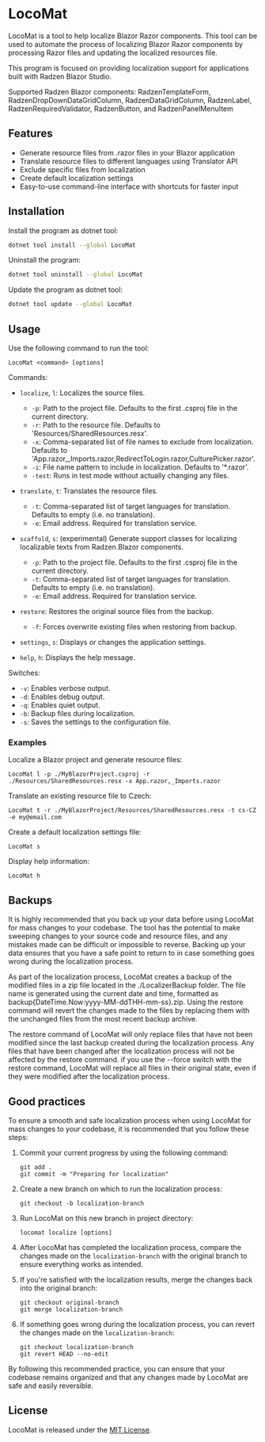 # LocoMat

LocoMat is a tool to help localize Blazor Razor components. This tool can be used to automate the process of localizing Blazor Razor components by processing Razor files and updating the localized resources file.

This program is focused on providing localization support for applications built with Radzen Blazor Studio.

Supported Radzen Blazor components:
RadzenTemplateForm, RadzenDropDownDataGridColumn, RadzenDataGridColumn, RadzenLabel, RadzenRequiredValidator, RadzenButton, and RadzenPanelMenuItem

## Features

* Generate resource files from .razor files in your Blazor application
* Translate resource files to different languages using Translator API
* Exclude specific files from localization
* Create default localization settings
* Easy-to-use command-line interface with shortcuts for faster input

## Installation

Install the program as dotnet tool:

```sh
dotnet tool install --global LocoMat 
```

Uninstall the program:

```sh
dotnet tool uninstall --global LocoMat
```
Update the program as dotnet tool:

```sh
dotnet tool update --global LocoMat 
```

## Usage

Use the following command to run the tool:

`LocoMat <command> [options]`

Commands:

- `localize`, `l`: Localizes the source files.
    - `-p`: Path to the project file. Defaults to the first .csproj file in the current directory.
    - `-r`: Path to the resource file. Defaults to 'Resources/SharedResources.resx'.
    - `-x`: Comma-separated list of file names to exclude from localization. Defaults to 'App.razor,_Imports.razor,RedirectToLogin.razor,CulturePicker.razor'.
    - `-i`: File name pattern to include in localization. Defaults to '*.razor'.
    - `-test`: Runs in test mode without actually changing any files.


- `translate`, `t`: Translates the resource files.
    - `-t`: Comma-separated list of target languages for translation. Defaults to empty (i.e. no translation).
    - `-e`: Email address. Required for translation service.


- `scaffold`, `s`: (experimental) Generate support classes for  localizing localizable texts from Radzen.Blazor components.
    - `-p`: Path to the project file. Defaults to the first .csproj file in the current directory.
    - `-t`: Comma-separated list of target languages for translation. Defaults to empty (i.e. no translation).
    - `-e`: Email address. Required for translation service.


- `restore`: Restores the original source files from the backup.
    - `-f`: Forces overwrite existing files when restoring from backup.


- `settings`, `s`: Displays or changes the application settings.


- `help`, `h`: Displays the help message.

Switches:

- `-v`: Enables verbose output.
- `-d`: Enables debug output.
- `-q`: Enables quiet output.
- `-b`: Backup files during localization.
- `-s`: Saves the settings to the configuration file.

### Examples

Localize a Blazor project and generate resource files:

```
LocoMat l -p ./MyBlazorProject.csproj -r ./Resources/SharedResources.resx -x App.razor,_Imports.razor 
```

Translate an existing resource file to Czech:

```
LocoMat t -r ./MyBlazorProject/Resources/SharedResources.resx -t cs-CZ -e my@email.com
```

Create a default localization settings file:

```
LocoMat s
```

Display help information:

```
LocoMat h
```

## Backups
It is highly recommended that you back up your data before using LocoMat for mass changes to your codebase. The tool has the potential to make sweeping changes to your source code and resource files, and any mistakes made can be difficult or impossible to reverse. Backing up your data ensures that you have a safe point to return to in case something goes wrong during the localization process.

As part of the localization process, LocoMat creates a backup of the modified files in a zip file located in the ./LocalizerBackup folder. The file name is generated using the current date and time, formatted as backup{DateTime.Now:yyyy-MM-ddTHH-mm-ss}.zip. Using the restore command will revert the changes made to the files by replacing them with the unchanged files from the most recent backup archive.

The restore command of LocoMat will only replace files that have not been modified since the last backup created during the localization process. Any files that have been changed after the localization process will not be affected by the restore command.  if you use the --force switch with the restore command, LocoMat will replace all files in their original state, even if they were modified after the localization process.

## Good practices
To ensure a smooth and safe localization process when using LocoMat for mass changes to your codebase, it is recommended that you follow these steps:

1. Commit your current progress by using the following command:

   ```
   git add .
   git commit -m "Preparing for localization"
   ```

2. Create a new branch on which to run the localization process:

   ```
   git checkout -b localization-branch
   ```

3. Run LocoMat on this new branch in project directory:

   ```
   locomat localize [options]
   ```

4. After LocoMat has completed the localization process, compare the changes made on the `localization-branch` with the original branch to ensure everything works as intended.

5. If you're satisfied with the localization results, merge the changes back into the original branch:

   ```
   git checkout original-branch
   git merge localization-branch
   ```

6. If something goes wrong during the localization process, you can revert the changes made on the `localization-branch`:

   ```
   git checkout localization-branch
   git revert HEAD --no-edit
   ```

By following this recommended practice, you can ensure that your codebase remains organized and that any changes made by LocoMat are safe and easily reversible.


## License

LocoMat is released under the [MIT License](LICENSE).
